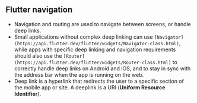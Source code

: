 ## Flutter navigation

- Navigation and routing are used to navigate between screens, or handle deep links.
- Small applications without complex deep linking can use `[Navigator](https://api.flutter.dev/flutter/widgets/Navigator-class.html)`, while apps with specific deep linking and navigation requirements should also use the `[Router](https://api.flutter.dev/flutter/widgets/Router-class.html)` to correctly handle deep links on Android and iOS, and to stay in sync with the address bar when the app is running on the web.
- Deep link is a hyperlink that redirects the user to a specific section of the mobile app or site. A deeplink is a URI (**Uniform Resource Identifier**).
